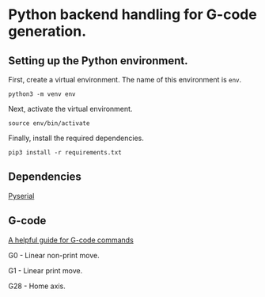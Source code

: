# Python backend handling for G-code generation.

## Setting up the Python environment.

First, create a virtual environment. The name of this environment is `env`.

`python3 -m venv env`

Next, activate the virtual environment.

`source env/bin/activate`

Finally, install the required dependencies.

`pip3 install -r requirements.txt`


## Dependencies

[Pyserial](https://pythonhosted.org/pyserial/)

## G-code

[A helpful guide for G-code commands](https://marlinfw.org/meta/gcode/)

G0 - Linear non-print move.

G1 - Linear print move.

G28 - Home axis.
